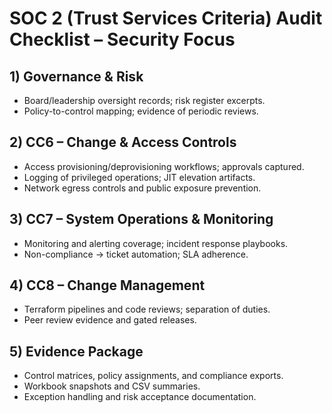 # SOC 2 (Trust Services Criteria) Audit Checklist – Security Focus

## 1) Governance & Risk
- Board/leadership oversight records; risk register excerpts.
- Policy-to-control mapping; evidence of periodic reviews.

## 2) CC6 – Change & Access Controls
- Access provisioning/deprovisioning workflows; approvals captured.
- Logging of privileged operations; JIT elevation artifacts.
- Network egress controls and public exposure prevention.

## 3) CC7 – System Operations & Monitoring
- Monitoring and alerting coverage; incident response playbooks.
- Non-compliance -> ticket automation; SLA adherence.

## 4) CC8 – Change Management
- Terraform pipelines and code reviews; separation of duties.
- Peer review evidence and gated releases.

## 5) Evidence Package
- Control matrices, policy assignments, and compliance exports.
- Workbook snapshots and CSV summaries.
- Exception handling and risk acceptance documentation.
